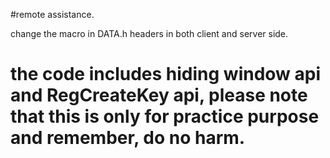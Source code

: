 #remote assistance.

change the macro in DATA.h headers in both client and server side.

# the code includes hiding window api and RegCreateKey api, please note that this is only for practice purpose and remember, do no harm.
